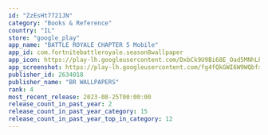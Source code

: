 ```yaml
---
id: "ZzEsHt7721JN"
category: "Books & Reference"
country: "IL"
store: "google_play"
app_name: "BATTLE ROYALE CHAPTER 5 Mobile"
app_id: com.fortnitebattleroyale.season8wallpaper
app_icon: https://play-lh.googleusercontent.com/DxbCk9U9Bi68E_Oad5MNhLPFJzUxIgT0CUyBcbFCZmC8-rYxdcJt2XhH__ymD2g7My4
app_screenshot: https://play-lh.googleusercontent.com/fg4fQkGWI6W9WQbfx67VVQZTZH91bJimx07NSkABFNpUk-Zndsk6HVTS5lHZPMBLaQTg
publisher_id: 2634018
publisher_name: "BR WALLPAPERS"
rank: 4
most_recent_release: 2023-08-25T00:00:00
release_count_in_past_year: 2
release_count_in_past_year_category: 15
release_count_in_past_year_top_in_category: 12
---
```

